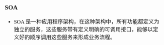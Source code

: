 <span  style="font-family: Simsun,serif; font-size: 17px; ">

### SOA

- SOA 是一种应用程序架构，在这种架构中，所有功能都定义为独立的服务，这些服务带有定义明确的可调用接口，能够以定义好的顺序调用这些服务来形成业务流程。

</span>